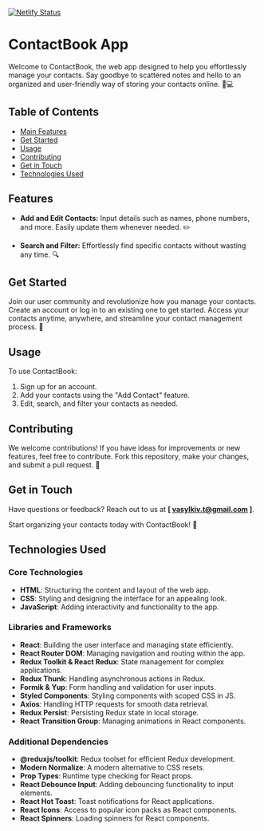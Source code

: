 [![Netlify Status](https://api.netlify.com/api/v1/badges/64689079-fc23-4f5d-992e-aafcc0136af3/deploy-status)](https://app.netlify.com/sites/t-contact-book/deploys)


# ContactBook App

Welcome to ContactBook, the web app designed to help you effortlessly manage your contacts. Say goodbye to scattered notes and hello to an organized and user-friendly way of storing your contacts online. 📇💻

## Table of Contents


- [Main Features](#features)
- [Get Started](#get-started)
- [Usage](#usage)
- [Contributing](#contributing)
- [Get in Touch](#get-in-touch)
- [Technologies Used](#technologies-used)

## Features

- **Add and Edit Contacts:** Input details such as names, phone numbers, and more. Easily update them whenever needed. ✏️
  
- **Search and Filter:** Effortlessly find specific contacts without wasting any time. 🔍

## Get Started

Join our user community and revolutionize how you manage your contacts. Create an account or log in to an existing one to get started. Access your contacts anytime, anywhere, and streamline your contact management process. 🌟

## Usage

To use ContactBook:
1. Sign up for an account.
2. Add your contacts using the "Add Contact" feature.
3. Edit, search, and filter your contacts as needed.

## Contributing

We welcome contributions! If you have ideas for improvements or new features, feel free to contribute. Fork this repository, make your changes, and submit a pull request. 🤝

## Get in Touch

Have questions or feedback? Reach out to us at **[ vasylkiv.t@gmail.com ]**.

Start organizing your contacts today with ContactBook! 🚀

## Technologies Used

### Core Technologies

- **HTML**: Structuring the content and layout of the web app.
- **CSS**: Styling and designing the interface for an appealing look.
- **JavaScript**: Adding interactivity and functionality to the app.

### Libraries and Frameworks

- **React**: Building the user interface and managing state efficiently.
- **React Router DOM**: Managing navigation and routing within the app.
- **Redux Toolkit & React Redux**: State management for complex applications.
- **Redux Thunk**: Handling asynchronous actions in Redux.
- **Formik & Yup**: Form handling and validation for user inputs.
- **Styled Components**: Styling components with scoped CSS in JS.
- **Axios**: Handling HTTP requests for smooth data retrieval.
- **Redux Persist**: Persisting Redux state in local storage.
- **React Transition Group**: Managing animations in React components.

### Additional Dependencies

- **@reduxjs/toolkit**: Redux toolset for efficient Redux development.
- **Modern Normalize**: A modern alternative to CSS resets.
- **Prop Types**: Runtime type checking for React props.
- **React Debounce Input**: Adding debouncing functionality to input elements.
- **React Hot Toast**: Toast notifications for React applications.
- **React Icons**: Access to popular icon packs as React components.
- **React Spinners**: Loading spinners for React components.



